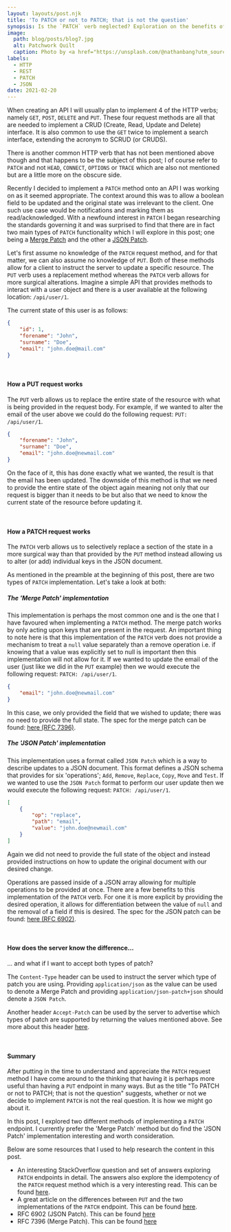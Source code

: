 ```yaml
---
layout: layouts/post.njk
title: 'To PATCH or not to PATCH; that is not the question'
synopsis: Is the `PATCH` verb neglected? Exploration on the benefits of implementing PATCH on API's
image: 
  path: blog/posts/blog7.jpg
  alt: Patchwork Quilt
  caption: Photo by <a href="https://unsplash.com/@nathanbang?utm_source=unsplash&amp;utm_medium=referral&amp;utm_content=creditCopyText">Nathan Bang</a> on <a href="https://unsplash.com/s/photos/quilt?utm_source=unsplash&amp;utm_medium=referral&amp;utm_content=creditCopyText">Unsplash</a>
labels:
  - HTTP
  - REST
  - PATCH
  - JSON
date: 2021-02-20
---
```


When creating an API I will usually plan to implement 4 of the HTTP verbs; namely `GET`, `POST`, `DELETE` and `PUT`. These four request methods are all that are needed to implement a CRUD (Create, Read, Update and Delete) interface. It is also common to use the `GET` twice to implement a search interface, extending the acronym to SCRUD (or CRUDS).

There is another common HTTP verb that has not been mentioned above though and that happens to be the subject of this post; I of course refer to `PATCH` and not `HEAD`, `CONNECT`, `OPTIONS` or `TRACE` which are also not mentioned but are a little more on the obscure side.

Recently I decided to implement a `PATCH` method onto an API I was working on as it seemed appropriate. The context around this was to allow a boolean field to be updated and the original state was irrelevant to the client. One such use case would be notifications and marking them as read/acknowledged. With a newfound interest in `PATCH` I began researching the standards governing it and was surprised to find that there are in fact two main types of `PATCH` functionality which I will explore in this post; one being a [Merge Patch](https://tools.ietf.org/html/rfc7396) and the other a [JSON Patch](https://tools.ietf.org/html/rfc6902).

Let's first assume no knowledge of the `PATCH` request method, and for that matter, we can also assume no knowledge of `PUT`. Both of these methods allow for a client to instruct the server to update a specific resource. The `PUT` verb uses a replacement method whereas the `PATCH` verb allows for more surgical alterations. Imagine a simple API that provides methods to interact with a user object and there is a user available at the following location: `/api/user/1`.

The current state of this user is as follows:
```json
{
    "id": 1,
    "forename": "John",
    "surname": "Doe",
    "email": "john.doe@mail.com"
}
```
<br />
<h4>How a PUT request works</h4>

The `PUT` verb allows us to replace the entire state of the resource with what is being provided in the request body. For example, if we wanted to alter the email of the user above we could do the following request: `PUT: /api/user/1`.

```json
{
    "forename": "John",
    "surname": "Doe",
    "email": "john.doe@newmail.com"
}
```

On the face of it, this has done exactly what we wanted, the result is that the email has been updated. The downside of this method is that we need to provide the entire state of the object again meaning not only that our request is bigger than it needs to be but also that we need to know the current state of the resource before updating it.

<br />
<h4>How a PATCH request works</h4>

The `PATCH` verb allows us to selectively replace a section of the state in a more surgical way than that provided by the `PUT` method instead allowing us to alter (or add) individual keys in the JSON document.

As mentioned in the preamble at the beginning of this post, there are two types of `PATCH` implementation. Let's take a look at both:

<h5>The 'Merge Patch' implementation</h5>

This implementation is perhaps the most common one and is the one that I have favoured when implementing a `PATCH` method. The merge patch works by only acting upon keys that are present in the request. An important thing to note here is that this implementation of the `PATCH` verb does not provide a mechanism to treat a `null` value separately than a remove operation i.e. if knowing that a value was explicitly set to null is important then this implementation will not allow for it. If we wanted to update the email of the user (just like we did in the `PUT` example) then we would execute the following request: `PATCH: /api/user/1`.

```json
{
    "email": "john.doe@newmail.com"
}
```
In this case, we only provided the field that we wished to update; there was no need to provide the full state. The spec for the merge patch can be found: [here (RFC 7396)](https://tools.ietf.org/html/rfc7396).

<h5>The 'JSON Patch' implementation</h5>

This implementation uses a format called `JSON Patch` which is a way to describe updates to a JSON document. This format defines a JSON schema that provides for six 'operations'; `Add`, `Remove`, `Replace`, `Copy`, `Move` and `Test`. If we wanted to use the `JSON Patch` format to perform our user update then we would execute the following request: `PATCH: /api/user/1`.

```json
[
    {
        "op": "replace",
        "path": "email",
        "value": "john.doe@newmail.com"
    }
]
```
Again we did not need to provide the full state of the object and instead provided instructions on how to update the original document with our desired change.

Operations are passed inside of a JSON array allowing for multiple operations to be provided at once. There are a few benefits to this implementation of the `PATCH` verb. For one it is more explicit by providing the desired operation, it allows for differentiation between the value of `null` and the removal of a field if this is desired. The spec for the JSON patch can be found: [here (RFC 6902)](https://tools.ietf.org/html/rfc6902).

<br />
<h4>How does the server know the difference...</h4>

... and what if I want to accept both types of patch?

The `Content-Type` header can be used to instruct the server which type of patch you are using. Providing `application/json` as the value can be used to denote a Merge Patch and providing `application/json-patch+json` should denote a `JSON Patch`.

Another header `Accept-Patch` can be used by the server to advertise which types of patch are supported by returning the values mentioned above. See more about this header [here](https://developer.mozilla.org/en-US/docs/Web/HTTP/Headers/Accept-Patch).

<br />
<h4>Summary</h4>

After putting in the time to understand and appreciate the `PATCH` request method I have come around to the thinking that having it is perhaps more useful than having a `PUT` endpoint in many ways. But as the title "To PATCH or not to PATCH; that is not the question" suggests, whether or not we decide to implement `PATCH` is not the real question. It is how we might go about it.

In this post, I explored two different methods of implementing a `PATCH` endpoint. I currently prefer the 'Merge Patch' method but do find the 'JSON Patch' implementation interesting and worth consideration.

<custom-element>
    <banner type="info">
        Below are some resources that I used to help research the content in this post.

- An interesting StackOverflow question and set of answers exploring `PATCH` endpoints in detail. The answers also explore the idempotency of the `PATCH` request method which is a very interesting read. This can be found [here](https://stackoverflow.com/questions/28459418/use-of-put-vs-patch-methods-in-rest-api-real-life-scenarios).
- A great article on the differences between `PUT` and the two implementations of the `PATCH` endpoint. This can be found [here](https://apisyouwonthate.com/blog/put-vs-patch-vs-json-patch).
- RFC 6902 (JSON Patch). This can be found [here](https://tools.ietf.org/html/rfc6902)
- RFC 7396 (Merge Patch). This can be found [here](https://tools.ietf.org/html/rfc7396)
  </banner>
  </custom-element>